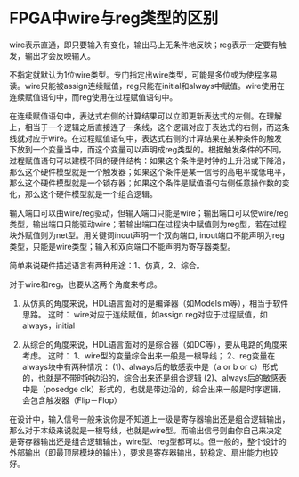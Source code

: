 # FPGA中wire与reg类型的区别

 wire表示直通，即只要输入有变化，输出马上无条件地反映；reg表示一定要有触发，输出才会反映输入。

不指定就默认为1位wire类型。专门指定出wire类型，可能是多位或为使程序易读。wire只能被assign连续赋值，reg只能在initial和always中赋值。wire使用在连续赋值语句中，而reg使用在过程赋值语句中。

在连续赋值语句中，表达式右侧的计算结果可以立即更新表达式的左侧。在理解上，相当于一个逻辑之后直接连了一条线，这个逻辑对应于表达式的右侧，而这条线就对应于wire。在过程赋值语句中，表达式右侧的计算结果在某种条件的触发下放到一个变量当中，而这个变量可以声明成reg类型的。根据触发条件的不同，过程赋值语句可以建模不同的硬件结构：如果这个条件是时钟的上升沿或下降沿，那么这个硬件模型就是一个触发器；如果这个条件是某一信号的高电平或低电平，那么这个硬件模型就是一个锁存器；如果这个条件是赋值语句右侧任意操作数的变化，那么这个硬件模型就是一个组合逻辑。

输入端口可以由wire/reg驱动，但输入端口只能是wire；输出端口可以使wire/reg类型，输出端口只能驱动wire；若输出端口在过程块中赋值则为reg型，若在过程块外赋值则为net型。用关键词inout声明一个双向端口, inout端口不能声明为reg类型，只能是wire类型；输入和双向端口不能声明为寄存器类型。

简单来说硬件描述语言有两种用途：1、仿真，2、综合。

对于wire和reg，也要从这两个角度来考虑。



1. 从仿真的角度来说，HDL语言面对的是编译器（如Modelsim等），相当于软件思路。
	这时：
	wire对应于连续赋值，如assign
	reg对应于过程赋值，如always，initial

2. 从综合的角度来说，HDL语言面对的是综合器（如DC等），要从电路的角度来考虑。
	这时：
	1、wire型的变量综合出来一般是一根导线；
	2、reg变量在always块中有两种情况：
	(1)、always后的敏感表中是（a or b or c）形式的，也就是不带时钟边沿的，综合出来还是组合逻辑
	(2)、always后的敏感表中是（posedge clk）形式的，也就是带边沿的，综合出来一般是时序逻辑，会包含触发器（Flip－Flop）

在设计中，输入信号一般来说你是不知道上一级是寄存器输出还是组合逻辑输出，那么对于本级来说就是一根导线，也就是wire型。而输出信号则由你自己来决定是寄存器输出还是组合逻辑输出，wire型、reg型都可以。但一般的，整个设计的外部输出（即最顶层模块的输出），要求是寄存器输出，较稳定、扇出能力也较好。